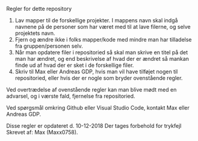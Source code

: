 Regler for dette repository
1. Lav mapper til de forskellige projekter. I mappens navn skal indgå navnene på de personer som har været med til at lave filerne, og selve projektets navn.
2. Fjern og ændre ikke i folks mapper/kode med mindre man har tilladelse fra gruppen/personen selv.
3. Når man opdatere filer i repositoried så skal man skrive en titel på det man har ændret, og end beskrivelse af hvad der er ændret så mankan finde ud af hvad der er sket i de forskellige filer.
4. Skriv til Max eller Andreas GDP, hvis man vil have tilføjet nogen til repositoried, eller hvis der er nogle som bryder ovenstående regler. 

Ved overtrædelse af ovenstående regler kan man blive mødt med en advarsel, og i værste fald, fjernelse fra repositoried.

Ved spørgsmål omkring Github eller Visual Studio Code, kontakt Max eller Andreas GDP.

Disse regler er opdateret d. 10-12-2018
Der tages forbehold for trykfejl
Skrevet af: Max (Maxx0758).
